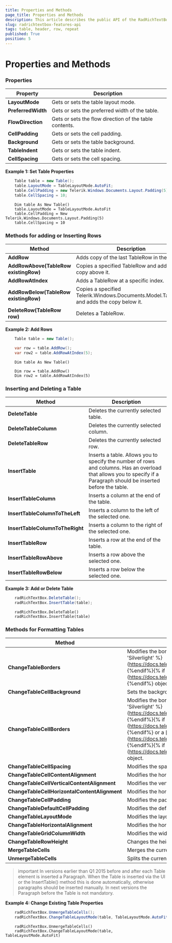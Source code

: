 ```yaml
--- 
title: Properties and Methods
page_title: Properties and Methods
description: This article describes the public API of the RadRichTextBox Table element.
slug: radrichtextbox-features-api
tags: table, header, row, repeat
published: True
position: 5
---
```


# Properties and Methods

### Properties

|__Property__|__Description__|
|---|---|
|__LayoutMode__|Gets or sets the table layout mode.|
|__PreferredWidth__|Gets or sets the preferred width of the table.|
|__FlowDirection__|Gets or sets the flow direction of the table contents.|
|__CellPadding__| Gets or sets the cell padding.|
|__Background__|Gets or sets the table background.|
|__TableIndent__|Gets or sets the table indent.|
|__CellSpacing__|Gets or sets the cell spacing.|

__Example 1: Set Table Properties__

```C#
    Table table = new Table();
    table.LayoutMode = TableLayoutMode.AutoFit;
    table.CellPadding = new Telerik.Windows.Documents.Layout.Padding(5);
    table.CellSpacing = 10;
```
```VB.NET
    Dim table As New Table()
	table.LayoutMode = TableLayoutMode.AutoFit
	table.CellPadding = New Telerik.Windows.Documents.Layout.Padding(5)
	table.CellSpacing = 10
```

### Methods for adding or Inserting Rows

|__Method__|__Description__|
|---|---|
|__AddRow__|Adds copy of the last TableRow in the table.|
|__AddRowAbove(TableRow existingRow)__|Copies a specified TableRow and adds the copy above it.|
|__AddRowAtIndex__| Adds a TableRow at a specific index.|
|__AddRowBelow(TableRow existingRow)__|Copies a specified Telerik.Windows.Documents.Model.TableRow and adds the copy below it.|
|__DeleteRow(TableRow row)__| Deletes a TableRow.|
 
__Example 2: Add Rows__

```C#
    Table table = new Table();

    var row = table.AddRow();
    var row2 = table.AddRowAtIndex(5);
```
```VB.NET
    Dim table As New Table()

	Dim row = table.AddRow()
	Dim row2 = table.AddRowAtIndex(5)
```

### Inserting and Deleting a Table

|__Method__|__Description__|
|---|---|
|__DeleteTable__|Deletes the currently selected table.|
|__DeleteTableColumn__|Deletes the currently selected column.|
|__DeleteTableRow__|Deletes the currently selected row.|
|__InsertTable__|Inserts a table. Allows you to specify the number of rows and columns. Has an overload that allows you to specify if a Paragraph should be inserted before the table.|
|__InsertTableColumn__|Inserts a column at the end of the table.|
|__InsertTableColumnToTheLeft__|Inserts a column to the left of the selected one.|
|__InsertTableColumnToTheRight__|Inserts a column to the right of the selected one.|
|__InsertTableRow__|Inserts a row at the end of the table.|
|__InsertTableRowAbove__|Inserts a row above the selected one.|
|__InsertTableRowBelow__|Inserts a row below the selected one.|
 
__Example 3: Add or Delete Table__

```C#
    radRichTextBox.DeleteTable();
    radRichTextBox.InsertTable(table);
```
```VB.NET
    radRichTextBox.DeleteTable()
    radRichTextBox.InsertTable(table)
```

### Methods for Formatting Tables

|__Method__|__Description__|
|---|---|
|__ChangeTableBorders__|Modifies the borders of the currently selected table via a [__TableBorders__]{% if site.site_name == 'Silverlight' %}(https://docs.telerik.com/devtools/silverlight/api/telerik.windows.documents.model.tableborders){%endif%}{% if site.site_name == 'WPF' %}(https://docs.telerik.com/devtools/wpf/api/telerik.windows.documents.model.tableborders){%endif%} object.|
|__ChangeTableCellBackground__|Sets the background color of the currently selected cell.|
|__ChangeTableCellBorders__|Modifies the borders of the currently selected table via a [__TableCellBorders__ ]{% if site.site_name == 'Silverlight' %}(https://docs.telerik.com/devtools/silverlight/api/telerik.windows.documents.model.tablecellborders){%endif%}{% if site.site_name == 'WPF' %}(https://docs.telerik.com/devtools/wpf/api/telerik.windows.documents.model.tablecellborders){%endif%} or a [__Border__]{% if site.site_name == 'Silverlight' %}(https://docs.telerik.com/devtools/silverlight/api/telerik.windows.documents.model.border){%endif%}{% if site.site_name == 'WPF' %}(https://docs.telerik.com/devtools/wpf/api/telerik.windows.documents.model.border){%endif%} object.|
|__ChangeTableCellSpacing__| Modifies the spacing between the cells.|
|__ChangeTableCellContentAlignment__|Modifies the horizontal and vertical content alignment of the currently selected cell.|
|__ChangeTableCellVerticalContentAlignment__|Modifies the vertical alignment of the currently selected cell.|
|__ChangeTableCellHorizontalContentAlignment__|Modifies the horizontal alignment of the currently selected cell.|
|__ChangeTableCellPadding__|Modifies the padding of the currently selected cell.|
|__ChangeTableDefaultCellPadding__|Modifies the default cell padding of the currently selected table.|
|__ChangeTableLayoutMode__|Modifies the layout mode of a table.|
|__ChangeTableHorizontalAlignment__|Modifies the horizontal alignment of the currently selected table.|
|__ChangeTableGridColumnWidth__|Modifies the width of the column with the specified zero-based index.|
|__ChangeTableRowHeight__|Changes the height of a table row.|
|__MergeTableCells__|Merges the currently selected cells.|
|__UnmergeTableCells__|Splits the currently selected table cell if it has been merged.|

>important In versions earlier than Q1 2015 before and after each Table element is inserted a Paragraph. When the Table is inserted via the UI or the InsertTable() method this is done automatically, otherwise paragraphs should be inserted manually. In next versions the Paragraph before the Table is not mandatory.

__Example 4: Change Existing Table Properties__
```C#
    radRichTextBox.UnmergeTableCells();
    radRichTextBox.ChangeTableLayoutMode(table, TableLayoutMode.AutoFit);
```
```VB.NET
    radRichTextBox.UnmergeTableCells()
    radRichTextBox.ChangeTableLayoutMode(table, TableLayoutMode.AutoFit)
```
